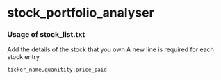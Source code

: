 # stock_portfolio_analyser

### Usage of stock_list.txt

Add the details of the stock that you own
A new line is required for each stock entry
```
ticker_name,quanitity,price_paid
```